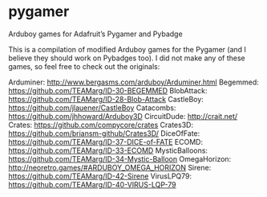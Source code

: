 # pygamer
Arduboy games for Adafruit’s Pygamer and Pybadge

This is a compilation of modified Arduboy games for the Pygamer (and I believe they should work on Pybadges too).
I did not make any of these games, so feel free to check out the originals:

Arduminer: http://www.bergasms.com/arduboy/Arduminer.html
Begemmed: https://github.com/TEAMarg/ID-30-BEGEMMED
BlobAttack: https://github.com/TEAMarg/ID-28-Blob-Attack
CastleBoy: https://github.com/jlauener/CastleBoy
Catacombs: https://github.com/jhhoward/Arduboy3D
CircuitDude: http://crait.net/
Crates: https://github.com/compycore/crates
Crates3D: https://github.com/briansm-github/Crates3D/
DiceOfFate: https://github.com/TEAMarg/ID-37-DICE-of-FATE
ECOMD: https://github.com/TEAMarg/ID-33-ECOMD
MysticBalloons: https://github.com/TEAMarg/ID-34-Mystic-Balloon
OmegaHorizon: http://neoretro.games/#ARDUBOY_OMEGA_HORIZON
Sirene: https://github.com/TEAMarg/ID-42-Sirene
VirusLPQ79: https://github.com/TEAMarg/ID-40-VIRUS-LQP-79
